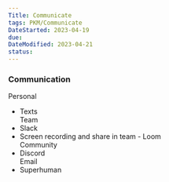 ```yaml
---
Title: Communicate
tags: PKM/Communicate
DateStarted: 2023-04-19
due:
DateModified: 2023-04-21
status:
---
```


### Communication

Personal

- Texts  
  Team
- Slack
- Screen recording and share in team - Loom  
  Community
- Discord  
  Email
- Superhuman
